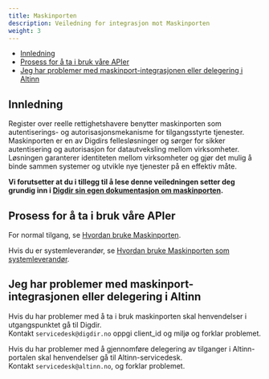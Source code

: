 ```yaml
---
title: Maskinporten
description: Veiledning for integrasjon mot Maskinporten
weight: 3
---
```


<!-- TOC -->
  * [Innledning](#innledning)
  * [Prosess for å ta i bruk våre APIer](#prosess-for-å-ta-i-bruk-våre-apier)
  * [Jeg har problemer med maskinport-integrasjonen eller delegering i Altinn](#jeg-har-problemer-med-maskinport-integrasjonen-eller-delegering-i-altinn)
<!-- TOC -->

## Innledning

Register over reelle rettighetshavere benytter maskinporten som autentiserings- og autorisasjonsmekanisme for
tilgangsstyrte tjenester. Maskinporten er en av Digdirs fellesløsninger og sørger for sikker autentisering og
autorisasjon for datautveksling mellom virksomheter. Løsningen garanterer identiteten mellom virksomheter og gjør
det mulig å binde sammen systemer og utvikle nye tjenester på en effektiv måte.  

**Vi forutsetter at du i tillegg til å
lese denne veiledningen setter deg grundig inn i [Digdir sin egen dokumentasjon
om maskinporten](https://samarbeid.digdir.no/maskinporten/maskinporten/25).**

## Prosess for å ta i bruk våre APIer

For normal tilgang, se [Hvordan bruke Maskinporten](./hvordan-bruke-maskinporten).  

Hvis du er systemleverandør, se [Hvordan bruke Maskinporten som systemleverandør](hvordan-bruke-maskinporten-som-systemleverandør).

## Jeg har problemer med maskinport-integrasjonen eller delegering i Altinn

Hvis du har problemer med å ta i bruk maskinporten skal henvendelser i utgangspunktet gå til Digdir.  
Kontakt `servicedesk@digdir.no` oppgi client_id og miljø og forklar problemet.

Hvis du har problemer med å gjennomføre delegering av tilganger i Altinn-portalen skal henvendelser gå til
Altinn-servicedesk.  
Kontakt `servicedesk@altinn.no`, og forklar problemet.
